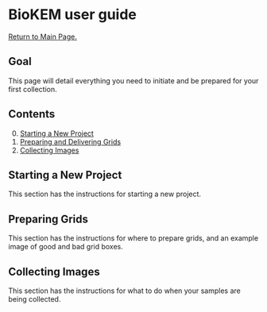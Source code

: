 # BioKEM user guide

[Return to Main Page.](https://cu-biokem.github.io/BioKEM_docs/)

## Goal
This page will detail everything you need to initiate and be prepared for your first collection.

## Contents

0. [Starting a New Project](#starting-a-new-project)
0. [Preparing and Delivering Grids](#preparing-and-delivering-grids)
0. [Collecting Images](#collecting-images)

## Starting a New Project

This section has the instructions for starting a new project.

## Preparing Grids

This section has the instructions for where to prepare grids, and an example image of good and bad grid boxes.

## Collecting Images

This section has the instructions for what to do when your samples are being collected.
